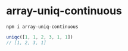 # array-uniq-continuous


```shell
npm i array-uniq-continuous
```

```js
uniqc([1, 1, 2, 3, 1, 1])
// [1, 2, 3, 1]
```
